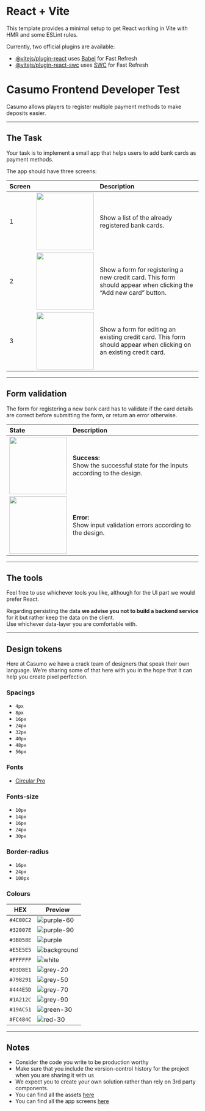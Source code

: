 # React + Vite

This template provides a minimal setup to get React working in Vite with HMR and some ESLint rules.

Currently, two official plugins are available:

- [@vitejs/plugin-react](https://github.com/vitejs/vite-plugin-react/blob/main/packages/plugin-react/README.md) uses [Babel](https://babeljs.io/) for Fast Refresh
- [@vitejs/plugin-react-swc](https://github.com/vitejs/vite-plugin-react-swc) uses [SWC](https://swc.rs/) for Fast Refresh


# Casumo Frontend Developer Test

Casumo allows players to register multiple payment methods to make deposits easier.

---

## The Task

Your task is to implement a small app that helps users to add bank cards as payment methods.

The app should have three screens:

|  Screen  |                                                                        | Description              |
:--------- |:----------------------------------------------------------------------:|:------------------------- |
1          | <img src="./resources/screens/your-cards.png" width="150px" />         |  Show a list of the already registered bank cards. |
2          | <img src="./resources/screens/add-card-details.png" width="150px" />   |  Show a form for registering a new credit card. This form should appear when clicking the “Add new card” button.                         |
3          | <img src="./resources/screens/edit-card.png" width="150px" />          |  Show a form for editing an existing credit card. This form should appear when clicking on an existing credit card. |

---

## Form validation

The form for registering a new bank card has to validate if the card details are correct before submitting the form, or return an error otherwise.

|  State                                                                      | Description                                                              |
:---------------------------------------------------------------------------- |:------------------------------------------------------------------------ |
<img src="./resources/screens/add-card-details-success.png" width="150px" />  |  **Success:** <br> Show the successful state for the inputs according to the design. |
<img src="./resources/screens/add-card-details-error.png" width="150px" />    |  **Error:** <br> Show input validation errors according to the design. |

---

## The tools
Feel free to use whichever tools you like, although for the UI part we would prefer React.

Regarding persisting the data **we advise you not to build a backend service** for it but rather keep the data on the client.<br>
Use whichever data-layer you are comfortable with.

---

## Design tokens

Here at Casumo we have a crack team of designers that speak their own language. We’re sharing some of that here with you in the hope that it can help you create pixel perfection.

### Spacings
- `4px`
- `8px`
- `16px`
- `24px`
- `32px`
- `40px`
- `48px`
- `56px`

### Fonts
- [Circular Pro](./resources/lineto-circular-pro-book.woff2)

### Fonts-size
- `10px`
- `14px`
- `16px`
- `24px`
- `30px`

### Border-radius
- `16px`
- `24px`
- `100px`

### Colours

| HEX | Preview |
| ------- | ------- |
| `#4C00C2` | ![purple-60](https://via.placeholder.com/150x50/4C00C2/000000.webp?text=+) |
| `#32007E` | ![purple-90](https://via.placeholder.com/150x50/32007E/000000.webp?text=+) |
| `#3B058E` | ![purple](https://via.placeholder.com/150x50/3B058E/000000.webp?text=+) |
| `#E5E5E5` | ![background](https://via.placeholder.com/150x50/E5E5E5/000000.webp?text=+) |
| `#FFFFFF` | ![white](https://via.placeholder.com/150x50/FFFFFF/000000.webp?text=+) |
| `#D3D8E1` | ![grey-20](https://via.placeholder.com/150x50/D3D8E1/000000.webp?text=+) |
| `#798291` | ![grey-50](https://via.placeholder.com/150x50/798291/000000.webp?text=+) |
| `#444E5D` | ![grey-70](https://via.placeholder.com/150x50/444E5D/000000.webp?text=+) |
| `#1A212C` | ![grey-90](https://via.placeholder.com/150x50/1A212C/000000.webp?text=+) |
| `#19AC51` | ![green-30](https://via.placeholder.com/150x50/19AC51/000000.webp?text=+) |
| `#FC484C` | ![red-30](https://via.placeholder.com/150x50/FC484C/000000.webp?text=+) |

---

## Notes
- Consider the code you write to be production worthy
- Make sure that you include the version-control history for the project when you are sharing it with us
- We expect you to create your own solution rather than rely on 3rd party components.
- You can find all the assets [here](./resources)
- You can find all the app screens [here](./resources/screens)
